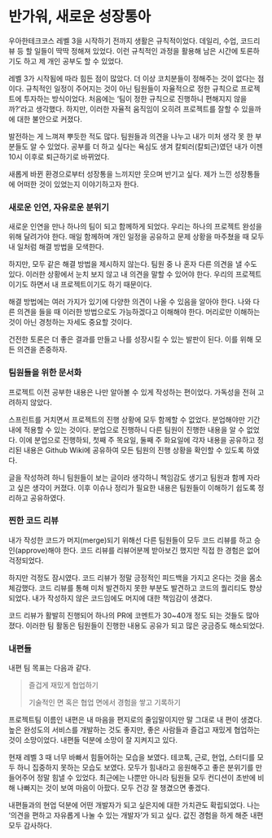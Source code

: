 # 반가워, 새로운 성장통아

우아한테크코스 레벨 3을 시작하기 전까지 생활은 규칙적이었다. 데일리, 수업, 코드리뷰 등 할 일들이 딱딱 정해져 있었다. 이런 규칙적인 과정을 활용해 남은 시간에 토론하기도 하고 제 개인 공부도 할 수 있었다.

레벨 3가 시작됨에 따라 힘든 점이 많았다. 더 이상 코치분들이 정해주는 것이 없다는 점이다. 규칙적인 일정이 주어지는 것이 아닌 팀원들이 자율적으로 정한 규칙으로 프로젝트에 투자하는 방식이었다. 처음에는 ‘팀이 정한 규칙으로 진행하니 편해지지 않을까?’라고 생각했다. 하지만, 이러한 자율적 움직임이 오히려 프로젝트를 잘할 수 있을까에 대한 불안으로 커졌다.

발전하는 게 느껴져 뿌듯한 적도 많다. 팀원들과 의견을 나누고 내가 미처 생각 못 한 부분들도 알 수 있었다. 공부를 더 하고 싶다는 욕심도 생겨 칼퇴러(칼퇴근)였던 내가 이젠 10시 이후로 퇴근하기로 바뀌었다.

새롭게 바뀐 환경으로부터 성장통을 느끼지만 웃으며 반기고 싶다. 제가 느낀 성장통들에 어떠한 것이 있었는지 이야기하고자 한다.

### 새로운 인연, 자유로운 분위기

새로운 인연을 만나 하나의 팀이 되고 함께하게 되었다. 우리는 하나의 프로젝트 완성을 위해 달려가야 한다. 매일 함께하며 개인 일정을 공유하고 문제 상황을 마주쳤을 때 모두 내 일처럼 해결 방법을 모색한다.

하지만, 모두 같은 해결 방법을 제시하지 않는다. 팀원 중 나 혼자 다른 의견을 낼 수도 있다. 이러한 상황에서 눈치 보지 않고 내 의견을 말할 수 있어야 한다. 우리의 프로젝트이기도 하면서 내 프로젝트이기도 하기 때문이다.

해결 방법에는 여러 가지가 있기에 다양한 의견이 나올 수 있음을 알아야 한다. 나와 다른 의견을 들을 때 이러한 방법으로도 가능하겠다고 이해해야 한다. 머리로만 이해하는 것이 아닌 경청하는 자세도 중요할 것이다.

건전한 토론은 더 좋은 결과를 만들고 나를 성장시킬 수 있는 발판이 된다. 이를 위해 모든 의견을 존중하자.

### 팀원들을 위한 문서화

프로젝트 이전 공부한 내용은 나만 알아볼 수 있게 작성하는 편이었다. 가독성을 전혀 고려하지 않았다.

스프린트를 거치면서 프로젝트의 진행 상황에 모두 함께할 수 없었다. 분업해야만 기간 내에 적용할 수 있는 것이다. 분업으로 진행하니 다른 팀원이 진행한 내용을 알 수 없었다. 이에 분업으로 진행하되, 첫째 주 목요일, 둘째 주 화요일에 각자 내용을 공유하고 정리된 내용은 Github Wiki에 공유하여 모든 팀원의 진행 상황을 확인할 수 있도록 하였다.

글을 작성하려 하니 팀원들이 보는 글이라 생각하니 책임감도 생기고 팀원과 함께 자라고 싶은 생각이 커졌다. 이후 이슈나 정리가 필요한 내용은 팀원들이 이해하기 쉽도록 정리하고 공유하였다.

### 찐한 코드 리뷰

내가 작성한 코드가 머지(merge)되기 위해선 다른 팀원들이 모두 코드 리뷰를 하고 승인(approve)해야 한다. 코드 리뷰를 리뷰어분께 받아보긴 했지만 직접 한 경험은 없어 걱정되었다.

하지만 걱정도 잠시였다. 코드 리뷰가 정말 긍정적인 피드백을 가지고 온다는 것을 몸소 체감했다. 코드 리뷰를 통해 미처 발견하지 못한 부분도 발견하고 코드의 퀄리티도 향상되었다. 내가 작성하지 않은 코드임에도 머지에 대한 책임감이 생겼다.

코드 리뷰가 활발히 진행되어 하나의 PR에 코멘트가 30~40개 정도 되는 것들도 많아졌다. 이러한 팀 활동은 팀원들이 진행한 내용도 공유가 되고 많은 궁금증도 해소되었다.

### 내편들

내편 팀 목표는 다음과 같다.

> 즐겁게 재밌게 협업하기
>
>
> 기술적인 면 혹은 협업 면에서 경험을 쌓고 기록하기
>

프로젝트팀 이름인 내편은 내 마음을 편지로의 줄임말이지만 말 그대로 내 편이 생겼다. 높은 완성도의 서비스를 개발하는 것도 좋지만, 좋은 사람들과 즐겁고 재밌게 협업하는 것이 소망이었다. 내편들 덕분에 소망이 잘 지켜지고 있다.

현재 레벨 3 때 너무 바빠서 힘들어하는 모습을 보였다. 테코톡, 근로, 현업, 스터디를 모두 하니 집중하지 못하는 모습도 보였다. 모두가 힘내라고 응원해주고 좋은 분위기를 만들어주어 정말 힘낼 수 있었다. 최근에는 나뿐만 아니라 팀원들 모두 컨디션이 초반에 비해 나빠지는 것이 보여 마음이 아팠다. 모두 건강 잘 챙겼으면 좋겠다.

내편들과의 현업 덕분에 어떤 개발자가 되고 싶은지에 대한 가치관도 확립되었다. 나는 ‘의견을 편하고 자유롭게 나눌 수 있는 개발자’가 되고 싶다. 값진 경험을 하게 해준 내편 모두 감사하다.